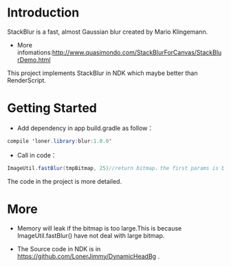 # Introduction

StackBlur is a fast, almost Gaussian blur created by Mario Klingemann.

- More infomations:http://www.quasimondo.com/StackBlurForCanvas/StackBlurDemo.html

This project implements StackBlur in NDK which maybe better than RenderScript.

# Getting Started

-  Add dependency in app build.gradle as follow：
``` java
compile 'loner.library:blur:1.0.0'
```

-  Call in code： 
``` java
ImageUtil.fastBlur(tmpBitmap, 25)//return bitmap，the first params is bitmap，the second params is ambiguity。
```

The code in the project is more detailed.

# More

- Memory will leak if the bitmap is too large.This is because ImageUtil.fastBlur() have not deal with large bitmap.

- The Source code in NDK is in https://github.com/LonerJimmy/DynamicHeadBg .





